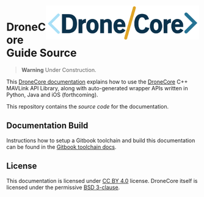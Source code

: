 <img src="./assets/site/dronecore_logo_full.png" align="right" title="DroneCore Logo" width="400px"/>

# DroneCore Guide Source

> **Warning** Under Construction.

This [DroneCore documentation](https://docs.dronecore.io/en/) explains how to use the [DroneCore](https://github.com/dronecore/DroneCore#dronecore) C++ MAVLink API Library, along with auto-generated wrapper APIs written in Python, Java and iOS (forthcoming).

This repository contains the *source code* for the documentation.

## Documentation Build

Instructions how to setup a Gitbook toolchain and build this documentation can be found in the [Gitbook toolchain docs](https://toolchain.gitbook.com/setup.html).


## License

This documentation is licensed under [CC BY 4.0](https://creativecommons.org/licenses/by/4.0/) license. DroneCore itself is licensed under the permissive [BSD 3-clause](https://github.com/dronecore/DroneCore/blob/master/LICENSE.md).
